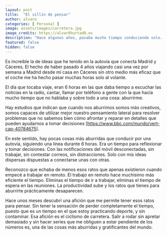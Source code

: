 ```yaml
---
layout: post
title:  "El sillín de pensar"
author: alvaro
categories: [ Personal ]
image: assets/images/carretera.jpg
image_credits: https://alvar0hurtad0.es
description: "Hace algunos años, pasaba mucho tiempo conduciendo solo. Estos momentos eran clave para pensar, Ahora que apenas viajo echaba de menos esos momentos para reflexionar."
featured: false
hidden: false
---
```


Es increible la de ideas que he tenido en la autovía que conecta Madrid y Cáceres. El hecho de haber pasado 4 años viajando casi una vez por semana a Madrid desde mi casa en Cáceres sin otro medio más eficaz que el coche me ha hecho pasar muchas horas solo al volante.

El día que tocaba viaje, eran 6 horas en las que daba tiempo a escuchar las noticias en la radio, cantar, llamar por teléfono a gente con la que hacía mucho tiempo que no hablaba y sobre todo a una cosa: aburrirme.

Hay estudios que indican que cuando nos aburrimos somos más creativos, somos capaces de utilizar mejor nuestro pensamiento lateral para resolver problemas que no sabemos bien cómo afrontar y reparar en detalles que pueden ayudarnos a tomar decisiones [https://www.bbc.com/mundo/vert-cap-40784675].

En este sentido, hay pocas cosas más aburridas que conducir por una autovía, siguiendo una línea durante 6 horas. Era un tiempo para reflexionar y tomar decisiones. Con las notificaciones del móvil desconectadas, sin trabajar, sin contestar correos, sin distracciones. Solo con mis ideas dispersas dispuestas a conectarse unas con otras.

Reconozco que echaba de menos esos ratos que apenas existieron cuando empecé a trabajar en remoto. El trabajo en remoto hace muchísimo más eficiente el tiempo. Eliminas el tiempo de ir a trabajar, eliminas el tiempo de espera en las reuniones. La productividad sube y los ratos que tienes para aburrirte prácticamente desaparecen.

Hace unos meses descubrí una afición que me permite tener esos ratos para pensar. Sin tener la sensación de perder completamente el tiempo, puesto que es un tiempo en el que estoy practicando deporte, y sin contaminar. Esa afición es el ciclismo de carretera. Salir a rodar sin apretar demasiado y sin hacer series que me obliguen a estar pendiente de los números es, una de las cosas más aburridas y gratificantes del mundo.
